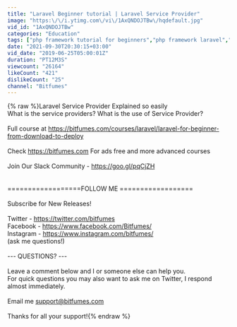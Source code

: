 ```yaml
---
title: "Laravel Beginner tutorial | Laravel Service Provider"
image: "https:\/\/i.ytimg.com\/vi\/1AxQNDOJTBw\/hqdefault.jpg"
vid_id: "1AxQNDOJTBw"
categories: "Education"
tags: ["php framework tutorial for beginners","php framework laravel","laravel 2019 tutorial"]
date: "2021-09-30T20:30:15+03:00"
vid_date: "2019-06-25T05:00:01Z"
duration: "PT12M3S"
viewcount: "26164"
likeCount: "421"
dislikeCount: "25"
channel: "Bitfumes"
---
```

{% raw %}Laravel Service Provider Explained so easily<br />What is the service providers? What is the use of Service Provider?<br /><br />Full course at <a rel="nofollow" target="blank" href="https://bitfumes.com/courses/laravel/laravel-for-beginner-from-download-to-deploy">https://bitfumes.com/courses/laravel/laravel-for-beginner-from-download-to-deploy</a><br /><br />Check <a rel="nofollow" target="blank" href="https://bitfumes.com">https://bitfumes.com</a> For ads free and more advanced courses<br /><br />Join Our Slack Community                          - <a rel="nofollow" target="blank" href="https://goo.gl/pqCjZH">https://goo.gl/pqCjZH</a><br /><br /><br />==================FOLLOW ME ==================<br /><br />Subscribe for New Releases!<br /><br />Twitter - <a rel="nofollow" target="blank" href="https://twitter.com/bitfumes">https://twitter.com/bitfumes</a><br />Facebook - <a rel="nofollow" target="blank" href="https://www.facebook.com/Bitfumes/">https://www.facebook.com/Bitfumes/</a><br />Instagram - <a rel="nofollow" target="blank" href="https://www.instagram.com/bitfumes/">https://www.instagram.com/bitfumes/</a><br />(ask me questions!)<br /><br />--- QUESTIONS? ---<br /><br />Leave a comment below and I or someone else can help you.<br />For quick questions you may also want to ask me on Twitter, I respond almost immediately.<br /><br />Email me support@bitfumes.com<br /><br />Thanks for all your support!{% endraw %}
